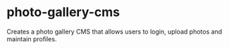 # photo-gallery-cms
Creates a photo gallery CMS that allows users to login, upload photos and maintain profiles.
